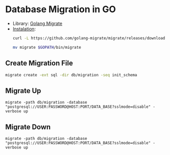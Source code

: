 # Database Migration in GO

- Library: [Golang Migrate](https://github.com/golang-migrate/migrate)
- [Instalation](https://github.com/golang-migrate/migrate/tree/master/cmd/migrate): 
    ```bash
    curl -L https://github.com/golang-migrate/migrate/releases/download/v4.15.2/migrate.linux-amd64.tar.gz | tar xvz
    ```
    ```bash
    mv migrate $GOPATH/bin/migrate
    ```
## Create Migration File
```bash
migrate create -ext sql -dir db/migration -seq init_schema
```

## Migrate Up
```
migrate -path db/migration -database "postgresql://USER:PASSWORD@HOST:PORT/DATA_BASE?sslmode=disable" -verbose up
```
## Migrate Down
```
migrate -path db/migration -database "postgresql://USER:PASSWORD@HOST:PORT/DATA_BASE?sslmode=disable" -verbose up
```